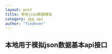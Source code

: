 ```yaml
---
layout: post
title: 本地json数据模拟
category: app_api
author: "findever"
---
```


## 本地用于模拟json数据基本api接口

<!--more-->
